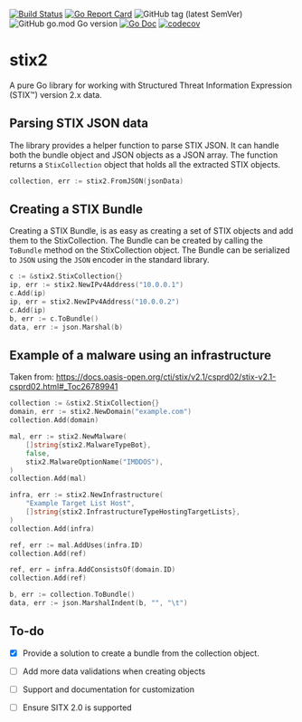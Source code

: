 [![Build Status](https://travis-ci.com/TcM1911/stix2.svg?branch=master)](https://travis-ci.com/TcM1911/stix2)
[![Go Report Card](https://goreportcard.com/badge/github.com/TcM1911/stix2)](https://goreportcard.com/report/github.com/TcM1911/stix2)
![GitHub tag (latest SemVer)](https://img.shields.io/github/v/tag/TcM1911/stix2?label=Latest)
![GitHub go.mod Go version](https://img.shields.io/github/go-mod/go-version/TcM1911/stix2)
[![Go Doc](https://img.shields.io/badge/godoc-reference-blue.svg?style=flat-square)](http://godoc.org/github.com/TcM1911/stix2)
[![codecov](https://codecov.io/gh/TcM1911/stix2/branch/master/graph/badge.svg)](https://codecov.io/gh/TcM1911/stix2)

# stix2
A pure Go library for working with Structured Threat Information Expression
(STIX™) version 2.x data.

## Parsing STIX JSON data

The library provides a helper function to parse STIX JSON. It can handle
both the bundle object and JSON objects as a JSON array. The function returns
a `StixCollection` object that holds all the extracted STIX objects.

```go
collection, err := stix2.FromJSON(jsonData)
```

## Creating a STIX Bundle

Creating a STIX Bundle, is as easy as creating a set of STIX objects and add
them to the StixCollection. The Bundle can be created by calling the `ToBundle`
method on the StixCollection object. The Bundle can be serialized to `JSON`
using the `JSON` encoder in the standard library.

```go
c := &stix2.StixCollection{}
ip, err := stix2.NewIPv4Address("10.0.0.1")
c.Add(ip)
ip, err = stix2.NewIPv4Address("10.0.0.2")
c.Add(ip)
b, err := c.ToBundle()
data, err := json.Marshal(b)
```


## Example of a malware using an infrastructure
Taken from: https://docs.oasis-open.org/cti/stix/v2.1/csprd02/stix-v2.1-csprd02.html#_Toc26789941

```go
collection := &stix2.StixCollection{}
domain, err := stix2.NewDomain("example.com")
collection.Add(domain)

mal, err := stix2.NewMalware(
	[]string{stix2.MalwareTypeBot},
	false,
	stix2.MalwareOptionName("IMDDOS"),
)
collection.Add(mal)

infra, err := stix2.NewInfrastructure(
	"Example Target List Host",
	[]string{stix2.InfrastructureTypeHostingTargetLists},
)
collection.Add(infra)

ref, err := mal.AddUses(infra.ID)
collection.Add(ref)

ref, err = infra.AddConsistsOf(domain.ID)
collection.Add(ref)

b, err := collection.ToBundle()
data, err := json.MarshalIndent(b, "", "\t")
```

## To-do

- [x] Provide a solution to create a bundle from the collection object.
- [ ] Add more data validations when creating objects
- [ ] Support and documentation for customization
- [ ] Ensure SITX 2.0 is supported

